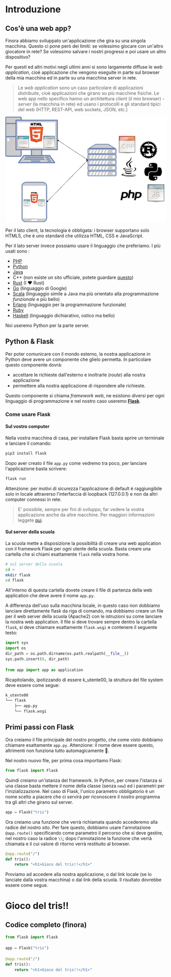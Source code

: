# Introduzione

## Cos'è una web app?

Finora abbiamo sviluppato un'applicazione che gira su una singola macchina. Questo ci pone però dei limiti: se volessimo giocare con un'altro giocatore in rete? Se volessimo salvare i nostri progressi e poi usare un altro dispositivo?

Per questi ed altri motivi negli ultimi anni si sono largamente diffuse le _web application_, cioè applicazione che vengono eseguite in parte sul browser della mia macchina ed in parte su una macchina server in rete.

> Le _web application_ sono un caso particolare di applicazioni _distribuite_, cioè applicazioni che girano su più macchine fisiche. Le web app nello specifico hanno un architettura _client_ (il mio browser) - _server_ (la macchina in rete) ed usano i protocolli e gli standard tipici del web (HTTP, REST-API, web sockets, JSON, etc.)


![web app](./assets/client-server.png)

Per il lato client, la tecnologia è obbligata: i browser supportano solo HTML5, che è uno standard che utilizza HTML, CSS e JavaScript.

Per il lato server invece possiamo usare il linguaggio che preferiamo. I più usati sono :
- [PHP](https://www.php.net/)
- [Python](https://www.python.org/)
- [Java](https://www.java.com/it/)
- C++ (non esiste un sito ufficiale, potete guardare [questo](http://cplusplus.com/))
- [Rust](https://www.rust-lang.org/it) (I ❤️ Rust)
- [Go](https://go.dev/) (linguaggio di Google)
- [Scala](https://www.scala-lang.org/) (linguaggio simile a Java ma più orientato alla programmazione _funzionale_ e più bello)
- [Erlang](https://www.erlang.org/) (linguaggio per la programmazione funzionale)
- [Ruby](https://www.ruby-lang.org/it/)
- [Haskell](https://www.haskell.org/) (linguaggio dichiarativo, ostico ma bello)

Noi useremo Python per la parte server.

## Python & Flask
Per poter comunicare con il mondo esterno, la nostra applicazione in Python deve avere un componente che glielo permetta. In particolare questo componente dovrà:
- accettare le richieste dall'esterno e inoltrarle (_route_) alla nostra applicazione
- permettere alla nostra applicazione di rispondere alle richieste.

Questo componente si chiama _framework web_, ne esistono diversi per ogni linguaggio di programmazione e nel nostro caso useremo [__Flask__](https://flask.palletsprojects.com/en/2.0.x/).

### Come usare Flask
#### Sul vostro computer
Nella vostra macchina di casa, per installare Flask basta aprire un terminale e lanciare il comando:

```sh
pip3 install flask
```

Dopo aver creato il file `app.py` come vedremo tra poco, per lanciare l'applicazione basta scrivere:

```sh
flask run
```

Attenzione: per motivi di sicurezza l'applicazione di default è raggiungibile solo in locale attraverso l'interfaccia di loopback (127.0.0.1) e non da altri computer connessi in rete.

> E' possibile, sempre per fini di sviluppo, far vedere la vostra applicazione anche da altre macchine. Per maggiori informazioni leggete [qui](https://flask.palletsprojects.com/en/2.0.x/quickstart/#public-server).

#### Sul server della scuola
La scuola mette a disposizione la possibilità di creare una web application con il framework Flask per ogni utente della scuola. Basta creare una cartella che si chiami esattamente `flask` nella vostra home.

```sh
# sul server della scuola
cd ~
mkdir flask
cd flask
```

All'interno di questa cartella dovete creare il file di partenza della web application che deve avere il nome `app.py`.

A differenza dell'uso sulla macchina locale, in questo caso non dobbiamo lanciare direttamente flask da riga di comando, ma dobbiamo creare un file per il web server della scuola (Apache2) con le istruzioni su come lanciare la nostra web application. Il file si deve trovare sempre dentro la cartella `flask`, si deve chiamare esattamente `flask.wsgi` e contenere il seguente testo:

```py
import sys
import os
dir_path = os.path.dirname(os.path.realpath(__file__))
sys.path.insert(0, dir_path)

from app import app as application
```

Ricapitolando, ipotizzando di essere k_utente00, la struttura del file system deve essere come segue:
```sh
k_utente00
└── flask
    ├── app.py
    └── flask.wsgi
```

## Primi passi con Flask
Ora creiamo il file principale del nostro progetto, che come visto dobbiamo chiamare esattamente `app.py`. Attenzione: il nome deve essere questo, altrimenti non funziona tutto automagicamente 🎩.

Nel nostro nuovo file, per prima cosa importiamo Flask:

```py
from flask import Flask
```

Quindi creiamo un'istanza del framework. In Python, per creare l'istanza si una classe basta mettere il nome della classe (senza `new`) ed i parametri per l'inizializzazione. Nel caso di Flask, l'unico parametro obbligatorio è un nome scelto a piacere che ci servirà per riconoscere il nostro programma tra gli altri che girano sul server.

```py
app = Flask("tris")
```

Ora creiamo una funzione che verrà richiamata quando accederemo alla radice del nostro sito. Per fare questo, dobbiamo usare l'annotazione `@app.route()` specificando come parametro il percorso che si deve gestire, nel nostro caso la radice `\\`; dopo l'annotazione la funzione che verrà chiamata e il cui valore di ritorno verrà restituito al browser.

```py
@app.route("/")
def tris():
    return "<h1>Gioco del tris!!</h1>"
```

Proviamo ad accedere alla nostra applicazione, o dal link locale (se lo lanciate dalla vostra macchina) o dal link della scuola. Il risultato dovrebbe essere come segue.

<h1>Gioco del tris!!</h1>

## Codice completo (finora)
```py
from flask import Flask

app = Flask("tris")

@app.route("/")
def tris():
    return "<h1>Gioco del tris!!</h1>"
```


<!-- Attenzione: se book **non** fosse un tipo base ma un oggetto, questa sintassi non va bene, perché Python non saprebbe come convertire automaticamente un oggetto ti tipo `Book` in una stringa JSON. Per risolvere il problema, possiamo dire a Python che per trasformare l'oggetto in JSON deve associare ad ogni proprietà della classe Book una corrispondente proprietà nella stringa JSON. Per fare questo possiamo usare la proprietà `__dict__`, che come potete intuire dal doppio trattino basso all'inizio e alla fine, è una proprietà di sistema, assegnata automaticamente a tutti gli oggetti di una classe. La funzione precedente diventerebbe quindi:

```py
def data_book():
    return json.dumps(
        [book.__dict__ for book in catalogue]
        )
```



### Il formato JSON
Fate attenzione: [JSON](https://www.json.org/) è un formato per scambiarsi i dati tra macchine (machine-to-machine), ma che può essere letto e scritto abbastanza facilmente anche dagli esseri umani. JSON quindi non è un codice, o un'applicazione, o una libreria, ma è un formato di stringa che permette alle macchine di comunicare fra loro in modo comprensibile. Volendo fare un paragone con la lingua umana, è come la sintassi della frase: per capirsi le persone devono mettere nel corretto ordine soggetto, verbo e complementi, altrimenti non ci si capisce.

JSON usa le seguenti convenzioni:
- le parentesi graffe per definire gli oggetti
- le parentesi quadre per le liste
- la virgola per separare gli elementi di una lista
- i due punti per definire le proprietà di un oggetto

Ad esempio, per definire una lista di due oggetti, ognuno con le proprietà `title` e `author`, scriveremo:
```json
[
    {
        "title":"Harry Potter e il calice di fuoco",
        "author":"J.K.Rowling"
    },
    {
        "title":"Il rosso e il nero",
        "author":"Stendhal"
    },
    {
        "title":"Il piccolo principe",
        "author":"Antoine de Saint-Exupéry"
    }
]
```
Per generare o validare stringhe JSON, è possibile usare servizi online come ad esempio [JSON lint](https://jsonlint.com/?json=[{%22title%22:%22Harry%20Potter%20e%20il%20calice%20di%20fuoco%22,%22author%22:%22J.K.Rowling%22},{%22title%22:%22Il%20rosso%20e%20il%20nero%22,%22author%22:%22Stendhal%22},{%22title%22:%22Il%20piccolo%20principe%22,%22author%22:%22Antoine%20de%20Saint-Exup%C3%A9ry%22}]).

### Lanciare il web server
Per lanciare il web server, aprite un terminale nella cartella del vostro progetto e scrivete:

```
python3 -m flask run
```
Se tutto va bene, vi dovrebbe comparire la scritta `Running on http://127.0.0.1:5000/`. Ecco quindi il link che ci serviva per far comunicare la pagina web con la nostra applicazione!

## HTML
Ora creiamo un nuovo file, sempre nel nostro progetto, che chiamiamo `index.html`.

```hmtl
<!DOCTYPE html>
<html lang="it">
<head>
    <meta charset="UTF-8">
    <meta name="viewport" content="width=device-width, initial-scale=1.0">
    <meta http-equiv="X-UA-Compatible" content="ie=edge">
    <title>Biblioteca scolastica</title>
</head>
<body>
    <ul>
    </ul>    
</body>
</html>
```

È una semplice pagina che visualizza una lista, in questo momento vuota.

Come facciamo a riempire la lista con i dati presi dal web server? Ci serve un po' di JavaScript.


### JavaScript
Subito dopo il tag `</body>` e subito prima del tag `</html>`, nella penultima riga insomma, aggiungiamo il codice che ci serve. 

Prima di tutto scarichiamo ed importiamo una libreria JavaScript che ci semplificherà molto la vita e chi si chiama [JQuery](https://jquery.com). Potete scaricare il file direttamente cliccando con il tasto destro [qui](https://code.jquery.com/jquery-3.4.1.min.js) e scegliendo "Salva link come" o qualcosa di simile. Salvate il file sempre nella cartella di progetto.

Quindi aggiungiamo la seguente riga:
```html
<script src="jquery-3.4.1.min.js"></script>
```

OK, abbiamo importato la libreria. Ora dobbiamo prendere i dati dal web server. Lo facciamo scrivendo subito dopo un nostro pezzo di codice all'interno del tag `<script>`.

```html
<script>
    // Prende i dati come JSON dall'URL
    // quando ha finito di prendere i dati, chiama la funzione "makeList"
    $.getJSON("http://127.0.0.1:5000/").done(makeList);
</script>
```

Attenzione a quello che succede. Il codice dentro il tag script è JavaScript. Il simbolo del dollaro (`$`) indica che stiamo usando la libreria JQuery che abbiamo importato subito prima. Quando i dati sono stati completamente ricevuti (ci potrebbe volere del tempo, se i libri fossero molti), viene chiamata la funzione `makeList`, che dobbiamo ancora definire.

Subito dopo la riga precedente, creiamo ora la funzione `makeList`:
```js
function makeList(jsonBooks) {
    for (book of jsonBooks) {
        let newItem = `<li>${book}</li>`;
        $("ul").append(newItem);
    }
}
```

Vediamo cosa abbiamo fatto. Nella prima riga abbiamo creato una funzione con la keyword `function`; la funzione prende in input un parametro che gli viene passato da JQuery quando i dati sono stati ricevuti.

Subito dopo c'è un ciclo `for`, molto simile a quello del Python, con qualche differenza:
- JavaScript usa le parentesi dopo la keyword `for`
- JavaScript usa la keyword `of` invece che `in` per iterare all'interno di una lista
- JavaScript usa le parentesi graffe per contenere il corpo del `for`


All'interno del `for`, nella prima riga creiamo il nuovo item che vogliamo andare ad aggiungere alla lista.

Nella riga successiva, c'è un istruzione che dice:
- usando JQuery (`$`), seleziona la lista non ordinata (`ul`)
- all'interno della lista, aggiungi alla fine (`append`) il nuovo elemento appena creato

Il codice finale di tutta la pagina verrà come segue:
```hmtl
<!DOCTYPE html>
<html lang="it">
<head>
    <meta charset="UTF-8">
    <meta name="viewport" content="width=device-width, initial-scale=1.0">
    <meta http-equiv="X-UA-Compatible" content="ie=edge">
    <title>Biblioteca scolastica</title>
</head>
<body>
    <ul>
    </ul>    
</body>
<script src="jquery-3.4.1.min.js"></script>
<script>
    // Prende i dati come JSON dall'URL
    // quando ha finito di prendere i dati, chiama la funzione "makeList"
    $.getJSON("http://127.0.0.1:5000/").done(makeList);
    function makeList(jsonBooks) {
    for (book of jsonBooks) {
        let newItem = `<li>${book}</li>`;
        $("ul").append(newItem);
    }
}
</script>
</html>
```

### Go Live
Su Visual Studio Code (detto anche VSCode per brevità), potete lanciare questa pagina con "Go Live" nella barra in basso, lo trovate sulla destra. Se non lo vedete, assicuratevi di aver installato l'estensione "Live Server" su VSCode.

Al primo lancio vedrete che non succede niente. Per controllare cosa è successo, aprite la console di debug premendo con il tasto destro in qualsiasi punto della pagina web nel browser e cliccando su "Analizza elemento" o "Ispeziona elemento", quindi nel pannello che si apre, selezionate la tab console.

Se avete fatto tutto correttamente, dovrebbe comparirvi un messaggio di errore del tipo:
```
Cross-Origin Request Blocked: The Same Origin Policy disallows reading the remote resource at http://127.0.0.1:5000/. (Reason: CORS header ‘Access-Control-Allow-Origin’ missing).
```

È normale, perché state usando due web-server diversi per la stessa pagina, questa è una cosa potenzialmente pericolosa ed il browser vi impedisce di farlo. Per aggirare la limitazione, il modo più semplice è installare queste estensioni per [Firefox](https://addons.mozilla.org/it/firefox/addon/cors-everywhere/) o per [Chrome](https://chrome.google.com/webstore/detail/allow-cors-access-control/lhobafahddgcelffkeicbaginigeejlf). In questo modo vi caricherà la pagina correttamente anche in questo caso.

> Ovviamente non è questo il modo più corretto di procedere. Per fare le cose per bene, bisogna spostare tutto su Flask, anche le pagine HTML. È un'operazione abbastanza semplice ma la vedremo dopo che vi sarete impratichiti con questa parte. -->
